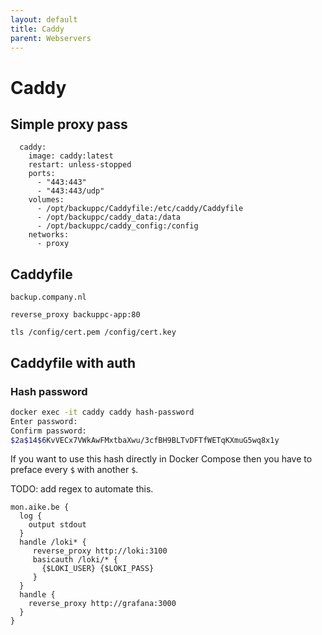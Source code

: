 ```yaml
---
layout: default
title: Caddy
parent: Webservers
---
```


# Caddy

## Simple proxy pass

```
  caddy:
    image: caddy:latest
    restart: unless-stopped
    ports:
      - "443:443"
      - "443:443/udp"
    volumes:
      - /opt/backuppc/Caddyfile:/etc/caddy/Caddyfile
      - /opt/backuppc/caddy_data:/data
      - /opt/backuppc/caddy_config:/config
    networks:
      - proxy

```

## Caddyfile

```
backup.company.nl

reverse_proxy backuppc-app:80

tls /config/cert.pem /config/cert.key
```

## Caddyfile with auth

### Hash password

```bash
docker exec -it caddy caddy hash-password
Enter password:
Confirm password:
$2a$14$6KvVECx7VWkAwFMxtbaXwu/3cfBH9BLTvDFTfWETqKXmuG5wq8x1y
````

If you want to use this hash directly in Docker Compose then you have to preface
every `$` with another `$`.

TODO: add regex to automate this.

```
mon.aike.be {
  log {
    output stdout
  }
  handle /loki* {
     reverse_proxy http://loki:3100
     basicauth /loki/* {
       {$LOKI_USER} {$LOKI_PASS}
     }
  }
  handle {
    reverse_proxy http://grafana:3000
  }
}
```
